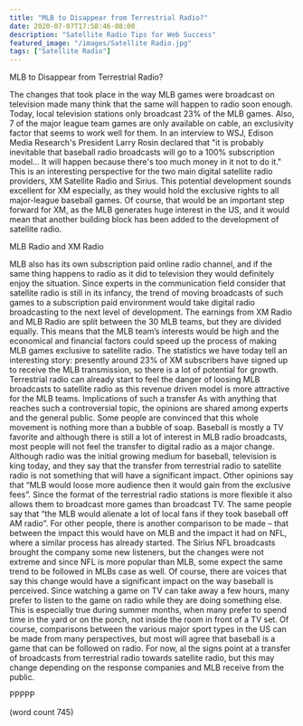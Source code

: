 ```yaml
---
title: "MLB to Disappear from Terrestrial Radio?"
date: 2020-07-07T17:58:46-08:00
description: "Satellite Radio Tips for Web Success"
featured_image: "/images/Satellite Radio.jpg"
tags: ["Satellite Radio"]
---
```


MLB to Disappear from Terrestrial Radio?

The changes that took place in the way MLB games were broadcast on television made many think that the same will happen to radio soon enough. Today, local television stations only broadcast 23% of the MLB games. Also, 7 of the major league team games are only available on cable, an exclusivity factor that seems to work well for them. In an interview to WSJ, Edison Media Research's President Larry Rosin declared that "it is probably inevitable that baseball radio broadcasts will go to a 100% subscription model... It will happen because there's too much money in it not to do it." This is an interesting perspective for the two main digital satellite radio providers, XM Satellite Radio and Sirius. This potential development sounds excellent for XM especially, as they would   hold the exclusive rights to all major-league baseball games. Of course, that would be an important step forward for XM, as the MLB generates huge interest in the US, and it would mean that another building block has been added to the development of satellite radio. 

MLB Radio and XM Radio

MLB also has its own subscription paid online radio channel, and if the same thing happens to radio as it did to television they would definitely enjoy the situation. Since experts in the communication field consider that satellite radio is still in its infancy, the trend of moving broadcasts of such games to a subscription paid environment would take digital radio broadcasting to the next level of development. The earnings from XM Radio and MLB Radio are split between the 30 MLB teams, but they are divided equally. This means that the MLB team’s interests would be high and the economical and financial factors could speed up the process of making MLB games exclusive to satellite radio. The statistics we have today tell an interesting story: presently around 23%  of XM subscribers have signed up to receive the MLB transmission, so there is a lot of potential for growth. Terrestrial radio can already start to feel the danger of loosing MLB broadcasts to satellite radio as this revenue driven model is more attractive for the MLB teams. 
Implications of such a transfer
As with anything that reaches such a controversial topic, the opinions are shared among experts and the general public. Some people are convinced that this whole movement is nothing more than a bubble of soap. Baseball is mostly a TV favorite and although there is still a lot of interest in MLB radio broadcasts, most people will not feel the transfer to digital radio as a major change. Although radio was the initial growing medium for baseball, television is king today, and they say that the transfer from terrestrial radio to satellite radio is not something that will have a significant impact. Other opinions say that “MLB would loose more audience then it would gain from the exclusive fees”. Since the format of the terrestrial radio stations is more flexible it also allows them to broadcast more games than broadcast TV. The same people say that “the MLB would alienate a lot of local fans if they took baseball off AM radio”. For other people, there is another comparison to be made – that between the impact this would have on MLB and the impact it had on NFL, where a similar process has already started. The Sirius NFL broadcasts brought the company some new listeners, but the changes were not extreme and since NFL is more popular than MLB, some expect the same trend to be followed in MLBs case as well. Of course, there are voices that say this change would have a  significant impact on the way baseball is perceived. Since watching a game on TV can take away a few hours, many prefer to listen to the game on radio while they are doing something else. This is especially true during summer months, when many prefer to spend time in the yard or on the porch, not inside the room in front of a TV set. Of course, comparisons between the various major sport types in the US can be made from many perspectives, but most will agree that baseball is a game that can be followed on radio. For now, al the signs point at a transfer of broadcasts from terrestrial radio towards satellite radio, but this may change depending on the response companies and MLB receive from the public.   
 
PPPPP

(word count 745)

